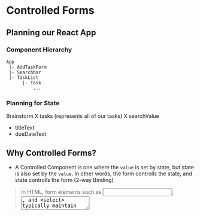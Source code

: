 # Controlled Forms

## Planning our React App

### Component Hierarchy 
```
App 
 |- AddTaskForm
 |- Searchbar
 |- TaskList
      |- Task
          ...
```

### Planning for State
Brainstorm
X tasks (represents all of our tasks)
X searchValue

- titleText 
- dueDateText

## Why Controlled Forms?

* A Controlled Component is one where the `value` is set by state, but state is also set by the `value`. In other words, the form controlls the state, and state controlls the form (2-way Binding)

> In HTML, form elements such as <input>, <textarea>, and <select> typically maintain their own state and update it based on user input. In React, mutable state is typically kept in the state property of components

* Easy to manage data, no more `document.querySelector`

* Single Source of Truth 